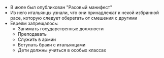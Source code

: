 - В июле был опубликован "Расовый манифест"
- Из него итальянцы узнали, что они принадлежат к некой избранной расе, которую следует оберегать от смешения с другими
- Евреям запрещалось:
	- Занимать государственные должности
	- Преподавать
	- Служить в армии
	- Вступать браки с итальянцами
	- Дети должны учиться в особых классах